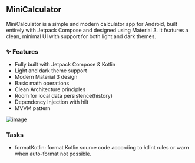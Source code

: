 ## MiniCalculator

MiniCalculator is a simple and modern calculator app for Android, built entirely with Jetpack Compose and designed using 
Material 3. It features a clean, minimal UI with support for both light and dark themes.

### ✨ Features

- Fully built with Jetpack Compose & Kotlin
- Light and dark theme support
- Modern Material 3 design
- Basic math operations
- Clean Architecture principles
- Room for local data persistence(history)
- Dependency Injection with hilt
- MVVM pattern

![image](https://github.com/user-attachments/assets/ae9d15e2-71a1-455d-b496-21da142d16ca)

### Tasks

- formatKotlin: format Kotlin source code according to ktlint rules or warn when auto-format not possible.
